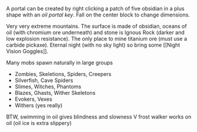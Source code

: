 A portal can be created by right clicking a patch of five obsidian in a plus shape with an *oil portal key*. Fall on the center block to change dimensions. 

Very very extreme mountains. The surface is made of obsidian, oceans of oil (with chromium ore underneath) and stone is Ignous Rock (darker and low explosion resistance). The only place to mine titanium ore (must use a carbide pickaxe). Eternal night (with no sky light) so bring some [[Night Vision Goggles]].

Many mobs spawn naturally in large groups
- Zombies, Skeletions, Spiders, Creepers
- Silverfish, Cave Spiders
- Slimes, Witches, Phantoms
- Blazes, Ghasts, Wither Skeletons
- Evokers, Vexes
- Withers (yes really)

BTW, swimming in oil gives blindness and slowness V
frost walker works on oil (oil ice is extra slippery)